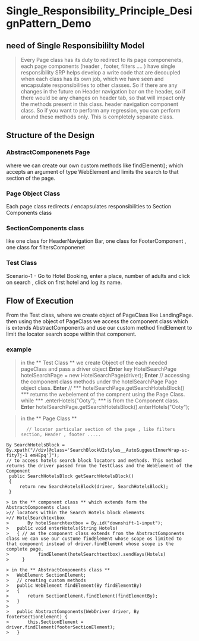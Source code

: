 # Single_Responsibility_Principle_DesignPattern_Demo
## need of Single Responsibililty Model 
> Every Page class has its duty to redirect to its page componenets, each page components (header , footer, filters .... ) have single responsibility
> SRP helps develop a write code that are decoupled when each class has its own job, which we have seen and encapsulate responsibilities to other classes.
> So if there are any changes in the future on Header navigation bar on the header, so if there would be any changes on header tab, so that will impact only the methods present in this class.
> header navigation component class. So if you want to perform any regression, you can perform around these methods only. This is completely separate class.

## Structure of the Design
### AbstractComponenets Page 
where we can create our own custom methods like findElement(); which accepts an argument of type WebElement and limits the search to that section of the page. 
### Page Object Class
Each page class redirects / encapsulates responsibilities to Section Components class
### SectionComponents class 
like one class for HeaderNavigation Bar, one class for FooterComponent , one class for filtersComponenet
### Test Class
Scenario-1 - Go to Hotel Booking, enter a place, number of adults and click on search , click on first hotel and log its name.
## Flow of Execution
From the Test class, where we create object of PageClass like LandingPage. 
then using the object of PageClass we access the component class which is extends AbstractComponents and use our custom method findElement to limit the locator search scope within that component.
### example
> in the ** Test Class ** we create Object of the each needed pageClass and pass a driver object **Enter** key
>  HotelSearchPage hotelSearchPage =	  new HotelSearchPage(driver); **Enter**
> // accessing the component class methods under the hotelSearchPage Page object class. **Enter**
> // *** hotelSearchPage.getSearchHotelsBlock() *** returns the webelement of the compnent using the Page Class. while *** .enterHotels("Ooty"); *** is from the Component class. **Enter**
>  hotelSearchPage.getSearchHotelsBlock().enterHotels("Ooty");

> in the ** Page Class **
> ```
>   // locator particular section of the page , like filters section, Header , footer .....
	By SearchHotelsBlock = By.xpath("//div[@class='SearchBlockUIstyles__AutoSuggestInnerWrap-sc-fity7j-1 emHEpq']");
  	// to access hotels search block locators and methods. This method returns the driver passed from the TestClass and the WebElement of the Component
	 public SearchHotelsBlock getSearchHotelsBlock()
	 {
		 return new SearchHotelsBlock(driver, SearchHotelsBlock);
	 }
```
> in the ** component class ** which extends form the AbstractComponents class
>// locators within the Search Hotels block elements
>// HotelSearchtextbox
>		By hotelSearchtextbox = By.id("downshift-1-input");
>   public void enterHotels(String Hotels)
>   { // as the component class extends from the AbstractComponents  class we can use our custome findElement whose scope os limited to that component instead of driver.findElement whose scope is the complete page.
>			findElement(hotelSearchtextbox).sendKeys(Hotels)
>     }

> in the ** AbstractComponents class **
>	WebElement SectionElement;
>   // creating custom methods
>	public WebElement findElement(By findElementBy) 
>	{	
>		return SectionElement.findElement(findElementBy);
>	}
>	
>	public AbstractComponents(WebDriver driver, By footerSectionElement) {
>		this.SectionElement = driver.findElement(footerSectionElement);
>	}
	

		




